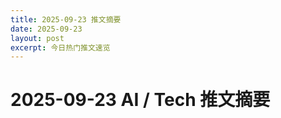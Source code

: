 ```yaml
---
title: 2025-09-23 推文摘要
date: 2025-09-23
layout: post
excerpt: 今日热门推文速览
---
```


# 2025-09-23 AI / Tech 推文摘要

